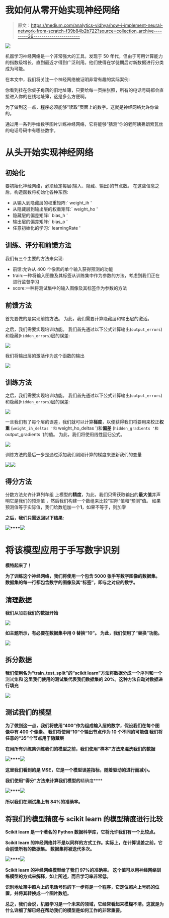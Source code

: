 # 我如何从零开始实现神经网络

> 原文：<https://medium.com/analytics-vidhya/how-i-implement-neural-network-from-scratch-f39b84b2b722?source=collection_archive---------36----------------------->

![](img/1fae1d466511a2c8a72904abdf5c8b95.png)

机器学习神经网络是一个非常强大的工具。发现于 50 年代，但由于可用计算能力的指数级增长，直到最近才得到广泛利用。他们使得在学徒期后对新数据进行分类成为可能。

在本文中，我们将关注一个神经网络被证明非常有趣的实际案例:

你看到挂在你桌子角落的旧地址簿，只要给每一页拍张照，所有的电话号码都会直接进入你的在线地址簿，这是多么方便啊。

为了做到这一点，程序必须能够“读取”页面上的数字。这就是神经网络允许你做的。

通过用一系列手绘数字图片训练神经网络，它将能够“猜测”你的老阿姨弗朗索瓦丝的电话号码中有哪些数字。

# 从头开始实现神经网络

## 初始化

要初始化神经网络，必须给定每层(输入、隐藏、输出)的节点数。
在这些信息之后，构造函数将初始化各种东西:

*   从输入到隐藏层的权重矩阵:` weight_ih '
*   从隐藏层到输出层的权重矩阵:` weight_ho '
*   隐藏层的偏差矩阵:` bias_h '
*   输出层的偏差矩阵:` bias_o '
*   任意初始化的学习:` learningRate '

## 训练、评分和前馈方法

我们有三个主要的方法来实现:

*   前馈:允许从 400 个像素的单个输入获得预测的功能
*   train:一种将输入图像及其标签从训练集中作为参数的方法，考虑到我们正在进行监督学习
*   score:一种将测试集中的输入图像及其标签作为参数的方法

## 前馈方法

首先要做的是实现前馈方法。
为此，我们需要计算隐藏层和输出层的激活。

之后，我们需要实现培训功能。
我们首先通过以下公式计算输出(` output_errors `)和隐藏(` hidden_errors `)层的误差:

![](img/51b87c1da95c7a88aa37742e2a7f4456.png)

我们将输出层的激活作为这个函数的输出

![](img/4884a920bd7edd929e130b16e0e265e8.png)

## 训练方法

之后，我们需要实现培训功能。
我们首先通过以下公式计算输出(` output_errors `)和隐藏(` hidden_errors `)层的误差:

![](img/6510f0c290a807a6a049476dc5160831.png)

一旦我们有了每个层的误差，我们就可以计算**梯度**，以便获得我们将要用来校正**权重** (`weight_ih_deltas '和` weight_ho_deltas ')和**偏差** (`hidden_gradients '和` output_gradients ')的值。
为此，我们将使用线性回归公式。

![](img/8d18f44123b70ff11e1576ea0406af94.png)

训练方法的最后一步是通过添加我们刚刚计算的梯度来更新我们的变量

![](img/a84c7c983a3a7de18f02b7d3acdb98ea.png)![](img/708d3aa55066bc8b00d651f15dd53887.png)

## 得分方法

分数方法允许计算列车组
上模型的**精度**，为此，我们只需获取输出的**最大值**并声明它是我们的预测值
，然后我们构建一个数组来比较“实际”值和“预测”值。
如果预测值等于实际值，我们给数组加一个**1**，如果不等于，则加零

**之后，我们只需返回以下结果:**

**![](img/d30374a4b40a08b9d8caacddd76d78b3.png)****![](img/c146d409f36dfb6a247410848f677f49.png)**

# **将该模型应用于手写数字识别**

**模特起来了！**

**为了训练这个神经网络，我们将使用一个包含 5000 张手写数字图像的数据集。数据集的每一行都包含数字的图像及其“标签”，即与之对应的数字。**

## **清理数据**

**我们从**加载**我们的数据开始**

**![](img/0f32fe22e0bfba95750f238a3cfe6884.png)**

**如主题所示，有必要在数据集中用 0 替换“10”。
为此，我们使用了“替换”功能。**

**![](img/9e99fab75c6ad574d7dd2621a15d1682.png)**

## **拆分数据**

**我们使用名为“train_test_split”的“scikit learn”方法将数据分成一个**序列**和一个**测试集**和
这里我们使用的测试集代表我们数据集的 20%。这种方法自动对数据进行填充**

**![](img/de1e1e8d470924157e031f13b422fe58.png)**

## **测试我们的模型**

**为了做到这一点，我们将使用“400”作为组成输入层的数字，假设我们在每个图像中有 400 个像素。
我们将使用“10”个输出节点作为 10 个不同的可能值
我们将任意的“35”个节点用于隐藏层**

**在用所有训练集训练我们的模型之前，我们使用“样本”方法来混洗我们的数据**

**![](img/5c1bc56ce5ede4b7f98fc932975324e0.png)****![](img/1f0dcdfbb8e36313b7d4080348e9697b.png)**

**这里我们看到的是 MSE，它是一个模型误差指标，随着驱动的进行而减小。**

**我们使用“得分”方法来计算我们模型的**精确度****

**![](img/ceefc4a780ef25ea2331add253e8f1e9.png)****![](img/70d07e6519b3ba13862a7ec0c1a36af7.png)**

**所以我们在测试集上有 84%的准确率。**

## ****将我们的模型精度与 scikit learn 的模型精度进行比较****

**Scikit learn 是一个著名的 Python 数据科学库，它将允许我们有一个比较点。**

**Scikit learn 的神经网络并不是以同样的方式工作。实际上，在计算误差之前，它会前馈所有的数据集。
数据集将被迭代多次。**

**![](img/abf71ae9f469f355777e575c8d65c7f0.png)****![](img/d9fa6b4314fa6360f96601f735a03347.png)**

**Scikit learn 的神经网络模型给了我们 97%的准确率。
这个值可以用神经网络训练模型的方式来解释，如上所述，而且学习率非常低。**

**识别地址簿中照片上的电话号码的下一步将是一个程序，它定位照片上号码的位置，并将其转换成一个图片数组。**

**总之，我们会说，机器学习是一个未来的领域，它经常看起来模糊不清。这就是为什么详细了解已经在帮助我们的模型是如何工作的非常重要。**